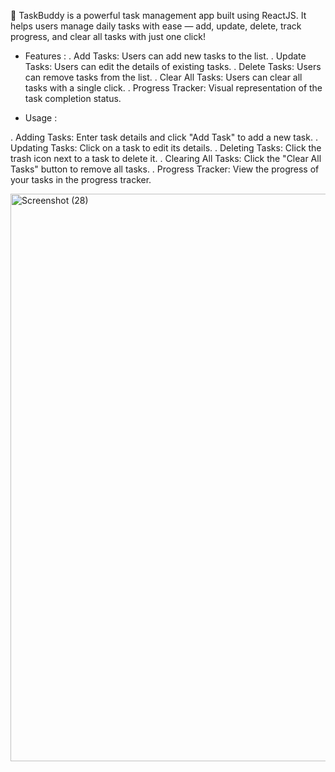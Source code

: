 🚀 TaskBuddy is a powerful task management app built using ReactJS. It helps users manage daily tasks with ease — add, update, delete, track progress, and clear all tasks with just one click!

* Features :
. Add Tasks: Users can add new tasks to the list.
. Update Tasks: Users can edit the details of existing tasks.
. Delete Tasks: Users can remove tasks from the list.
. Clear All Tasks: Users can clear all tasks with a single click.
. Progress Tracker: Visual representation of the task completion status.
  
* Usage :
  
. Adding Tasks: Enter task details and click "Add Task" to add a new task.
. Updating Tasks: Click on a task to edit its details.
. Deleting Tasks: Click the trash icon next to a task to delete it.
. Clearing All Tasks: Click the "Clear All Tasks" button to remove all tasks.
. Progress Tracker: View the progress of your tasks in the progress tracker.


<img width="1920" height="908" alt="Screenshot (28)" src="https://github.com/user-attachments/assets/445aab9e-ba4f-421b-92c5-46e10652b280" />
